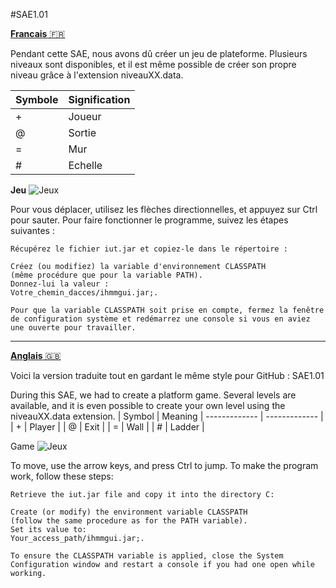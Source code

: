 #SAE1.01

<ins> **Francais** 🇫🇷 </ins>

Pendant cette SAE, nous avons dû créer un jeu de plateforme. Plusieurs niveaux sont disponibles, et il est même possible de créer son propre niveau grâce à l'extension niveauXX.data.

|    Symbole    | Signification |
| ------------- | ------------- |
|       +       |     Joueur    |
|       @       |     Sortie    |
|       =       |     Mur       |
|       #       |     Echelle   |

**Jeu**
![Jeux](https://github.com/user-attachments/assets/2f782c11-564b-4bcd-ba6e-f381eace43b0)


Pour vous déplacer, utilisez les flèches directionnelles, et appuyez sur Ctrl pour sauter. Pour faire fonctionner le programme, suivez les étapes suivantes :

    Récupérez le fichier iut.jar et copiez-le dans le répertoire : 

    Créez (ou modifiez) la variable d'environnement CLASSPATH
    (même procédure que pour la variable PATH).
    Donnez-lui la valeur :
    Votre_chemin_dacces/ihmmgui.jar;.

    Pour que la variable CLASSPATH soit prise en compte, fermez la fenêtre de configuration système et redémarrez une console si vous en aviez une ouverte pour travailler.


______________________________________________________________________________________________________________________________________________________________________________________________________________________________________

<ins> **Anglais** 🇬🇧  </ins>

Voici la version traduite tout en gardant le même style pour GitHub :
SAE1.01

During this SAE, we had to create a platform game. Several levels are available, and it is even possible to create your own level using the niveauXX.data extension.
|    Symbol        |    Meaning
| ------------- | ------------- |
|       +          |    Player        |
|       @          |    Exit            |
|       =          |    Wall          |
|       #          |    Ladder        |

Game
![Jeux](https://github.com/user-attachments/assets/2f782c11-564b-4bcd-ba6e-f381eace43b0)


To move, use the arrow keys, and press Ctrl to jump. To make the program work, follow these steps:

    Retrieve the iut.jar file and copy it into the directory C:

    Create (or modify) the environment variable CLASSPATH
    (follow the same procedure as for the PATH variable).
    Set its value to:
    Your_access_path/ihmmgui.jar;.

    To ensure the CLASSPATH variable is applied, close the System Configuration window and restart a console if you had one open while working.
